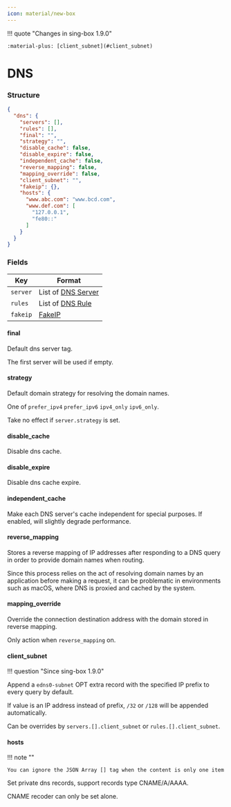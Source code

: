 ```yaml
---
icon: material/new-box
---
```


!!! quote "Changes in sing-box 1.9.0"

    :material-plus: [client_subnet](#client_subnet)

# DNS

### Structure

```json
{
  "dns": {
    "servers": [],
    "rules": [],
    "final": "",
    "strategy": "",
    "disable_cache": false,
    "disable_expire": false,
    "independent_cache": false,
    "reverse_mapping": false,
    "mapping_override": false,
    "client_subnet": "",
    "fakeip": {},
    "hosts": {
      "www.abc.com": "www.bcd.com",
      "www.def.com": [
        "127.0.0.1",
        "fe80::"
      ]
    }
  }
}

```

### Fields

| Key      | Format                          |
|----------|---------------------------------|
| `server` | List of [DNS Server](./server/) |
| `rules`  | List of [DNS Rule](./rule/)     |
| `fakeip` | [FakeIP](./fakeip/)             |

#### final

Default dns server tag.

The first server will be used if empty.

#### strategy

Default domain strategy for resolving the domain names.

One of `prefer_ipv4` `prefer_ipv6` `ipv4_only` `ipv6_only`.

Take no effect if `server.strategy` is set.

#### disable_cache

Disable dns cache.

#### disable_expire

Disable dns cache expire.

#### independent_cache

Make each DNS server's cache independent for special purposes. If enabled, will slightly degrade performance.

#### reverse_mapping

Stores a reverse mapping of IP addresses after responding to a DNS query in order to provide domain names when routing.

Since this process relies on the act of resolving domain names by an application before making a request, it can be
problematic in environments such as macOS, where DNS is proxied and cached by the system.

#### mapping_override

Override the connection destination address with the domain stored in reverse mapping.

Only action when `reverse_mapping` on.

#### client_subnet

!!! question "Since sing-box 1.9.0"

Append a `edns0-subnet` OPT extra record with the specified IP prefix to every query by default.

If value is an IP address instead of prefix, `/32` or `/128` will be appended automatically.

Can be overrides by `servers.[].client_subnet` or `rules.[].client_subnet`.

#### hosts

!!! note ""

    You can ignore the JSON Array [] tag when the content is only one item

Set private dns records, support records type CNAME/A/AAAA.

CNAME recoder can only be set alone.
